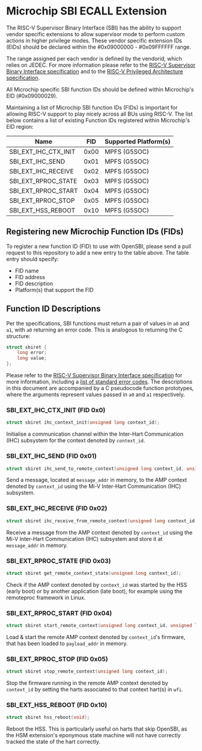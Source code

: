 # Microchip SBI ECALL Extension

The RISC-V Supervisor Binary Interface (SBI) has the ability to support vendor
specific extensions to allow supervisor mode to perform custom actions in
higher privilege modes. These vendor specific extension IDs (EIDs) should be
declared within the #0x09000000 - #0x09FFFFFF range.

The range assigned per each vendor is defined by the vendorid, which relies on
JEDEC. For more information please refer to the [RISC-V Supervisor Binary
Interface specification][1] and to the [RISC-V Privileged Architecture
specification][2].

All Microchip specific SBI function IDs should be defined within Microchip's
EID (#0x09000029).

Maintaining a list of Microchip SBI function IDs (FIDs) is important for
allowing RISC-V support to play nicely across all BUs using RISC-V. The list
below contains a list of existing Function IDs registered within Microchip's
EID region:

| Name                 | FID  | Supported Platform(s) |
| -------------------- | ---- | ----------------------|
| SBI_EXT_IHC_CTX_INIT | 0x00 | MPFS (G5SOC)          |
| SBI_EXT_IHC_SEND     | 0x01 | MPFS (G5SOC)          |
| SBI_EXT_IHC_RECEIVE  | 0x02 | MPFS (G5SOC)          |
| SBI_EXT_RPROC_STATE  | 0x03 | MPFS (G5SOC)          |
| SBI_EXT_RPROC_START  | 0x04 | MPFS (G5SOC)          |
| SBI_EXT_RPROC_STOP   | 0x05 | MPFS (G5SOC)          |
| SBI_EXT_HSS_REBOOT   | 0x10 | MPFS (G5SOC)          |

## Registering new Microchip Function IDs (FIDs)

To register a new function ID (FID) to use with OpenSBI, please send a pull
request to this repository to add a new entry to the table above. The table
entry should specify:

- FID name
- FID address
- FID description
- Platform(s) that support the FID


## Function ID Descriptions

Per the specifications, SBI functions must return a pair of values in `a0` and
`a1`, with `a0` returning an error code. This is analogous to returning the C
structure:

```c
struct sbiret {
    long error;
    long value;
};
```

Please refer to the [RISC-V Supervisor Binary Interface specification][1] for
more information, including a [list of standard error codes][3].
The descriptions in this document are accompanied by a C pseudocode function
prototypes, where the arguments represent values passed in `a0` and `a1`
respectively.

[1]: https://github.com/riscv-non-isa/riscv-sbi-doc/blob/master/riscv-sbi.adoc
[2]: https://github.com/riscv/riscv-isa-manual/releases/download/Priv-v1.12/riscv-privileged-20211203.pdf
[3]: https://github.com/riscv-non-isa/riscv-sbi-doc/blob/master/riscv-sbi.adoc#table_standard_sbi_errors

### SBI_EXT_IHC_CTX_INIT (FID 0x0)

```c
struct sbiret ihc_context_init(unsigned long context_id);
```

Initialise a communication channel within the Inter-Hart Communication (IHC)
subsystem for the context denoted by `context_id`.

### SBI_EXT_IHC_SEND (FID 0x01)

```c
struct sbiret ihc_send_to_remote_context(unsigned long context_id, unsigned long message_addr);
```

Send a message, located at `message_addr` in memory, to the AMP context denoted
by `context_id` using the Mi-V Inter-Hart Communication (IHC) subsystem.

### SBI_EXT_IHC_RECEIVE (FID 0x02)

```c
struct sbiret ihc_receive_from_remote_context(unsigned long context_id, unsigned long message_addr);
```

Receive a message from the AMP context denoted by `context_id` using the Mi-V
Inter-Hart Communication (IHC) subsystem and store it at `message_addr` in
memory.

### SBI_EXT_RPROC_STATE (FID 0x03)

```c
struct sbiret get_remote_context_state(unsigned long context_id);
```

Check if the AMP context denoted by `context_id` was started by the HSS
(early boot) or by another application (late boot), for example using the
remoteproc framework in Linux.

### SBI_EXT_RPROC_START (FID 0x04)

```c
struct sbiret start_remote_context(unsigned long context_id, unsigned long payload_addr);
```

Load & start the remote AMP context denoted by `context_id`'s firmware, that
has been loaded to `payload_addr` in memory.

### SBI_EXT_RPROC_STOP (FID 0x05)

```c
struct sbiret stop_remote_context(unsigned long context_id);
```

Stop the firmware running in the remote AMP context denoted by `context_id` by
setting the harts associated to that context hart(s) in `wfi`.

### SBI_EXT_HSS_REBOOT (FID 0x10)

```c
struct sbiret hss_reboot(void);
```

Reboot the HSS. This is particularly useful on harts that skip OpenSBI, as the
HSM extension's eponymous state machine will not have correctly tracked the
state of the hart correctly.
